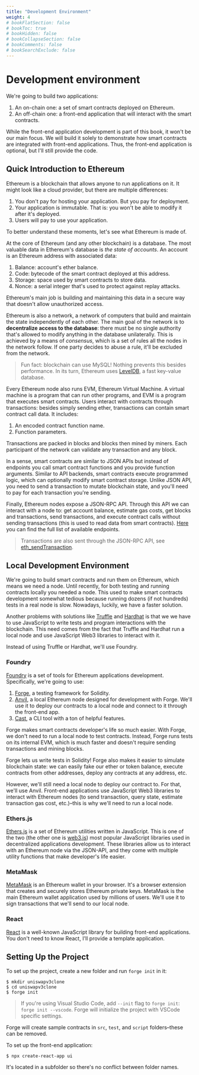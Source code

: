 ```yaml
---
title: "Development Environment"
weight: 4
# bookFlatSection: false
# bookToc: true
# bookHidden: false
# bookCollapseSection: false
# bookComments: false
# bookSearchExclude: false
---
```


# Development environment

We're going to build two applications:

1. An on-chain one: a set of smart contracts deployed on Ethereum.
1. An off-chain one: a front-end application that will interact with the smart contracts.

While the front-end application development is part of this book, it won't be our main focus. We will build it solely to
demonstrate how smart contracts are integrated with front-end applications. Thus, the front-end application is optional,
but I'll still provide the code.

## Quick Introduction to Ethereum

Ethereum is a blockchain that allows anyone to run applications on it. It might look like a cloud provider, but there are
multiple differences:
1. You don't pay for hosting your application. But you pay for deployment.
1. Your application is immutable. That is: you won't be able to modify it after it's deployed.
1. Users will pay to use your application.

To better understand these moments, let's see what Ethereum is made of.

At the core of Ethereum (and any other blockchain) is a database. The most valuable data in Ethereum's database is
*the state of accounts*. An account is an Ethereum address with associated data:

1. Balance: account's ether balance.
1. Code: bytecode of the smart contract deployed at this address.
1. Storage: space used by smart contracts to store data.
1. Nonce: a serial integer that's used to protect against replay attacks.

Ethereum's main job is building and maintaining this data in a secure way that doesn't allow unauthorized access.

Ethereum is also a network, a network of computers that build and maintain the state independently of each other. The
main goal of the network is to **decentralize access to the database**: there must be no single authority that's allowed
to modify anything in the database unilaterally. This is achieved by a means of *consensus*, which is a set of rules all
the nodes in the network follow. If one party decides to abuse a rule, it'll be excluded from the network.

> Fun fact: blockchain can use MySQL! Nothing prevents this besides performance. In its turn, Ethereum uses 
[LevelDB](https://github.com/google/leveldb), a fast key-value database.

Every Ethereum node also runs EVM, Ethereum Virtual Machine. A virtual machine is a program that can run other programs,
and EVM is a program that executes smart contracts. Users interact with contracts through transactions: besides simply
sending ether, transactions can contain smart contract call data. It includes:

1. An encoded contract function name.
2. Function parameters.

Transactions are packed in blocks and blocks then mined by miners. Each participant of the network can validate any
transaction and any block.

In a sense, smart contracts are similar to JSON APIs but instead of endpoints you call smart contract functions and you
provide function arguments. Similar to API backends, smart contracts execute programmed logic, which can optionally modify
smart contract storage. Unlike JSON API, you need to send a transaction to mutate blockchain state, and you'll need to
pay for each transaction you're sending.

Finally, Ethereum nodes expose a JSON-RPC API. Through this API we can interact with a node to: get account balance,
estimate gas costs, get blocks and transactions, send transactions, and execute contract calls without sending
transactions (this is used to read data from smart contracts). [Here](https://eth.wiki/json-rpc/API) you can find the
full list of available endpoints.

> Transactions are also sent through the JSON-RPC API, see [eth_sendTransaction](https://ethereum.org/en/developers/docs/apis/json-rpc/#eth_sendtransaction).

## Local Development Environment

We're going to build smart contracts and run them on Ethereum, which means we need a node. Until recently, for both
testing and running contracts locally you needed a node. This used to make smart contracts development somewhat tedious
because running dozens (if not hundreds) tests in a real node is slow. Nowadays, luckily, we have a faster solution.

Another problems with solutions like [Truffle](https://trufflesuite.com) and [Hardhat](https://hardhat.org) is that we
we have to use JavaScript to write tests and program interactions with the blockchain. This need comes from the fact that
Truffle and Hardhat run a local node and use JavaScript Web3 libraries to interact with it.

Instead of using Truffle or Hardhat, we'll use Foundry.

### Foundry

[Foundry](https://github.com/foundry-rs/foundry) is a set of tools for Ethereum applications development. Specifically,
we're going to use:
1. [Forge](https://github.com/foundry-rs/foundry/tree/master/forge), a testing framework for Solidity.
1. [Anvil](https://github.com/foundry-rs/foundry/tree/master/anvil), a local Ethereum node designed for development with
Forge. We'll use it to deploy our contracts to a local node and connect to it through the front-end app.
1. [Cast](https://github.com/foundry-rs/foundry/tree/master/cast), a CLI tool with a ton of helpful features.

Forge makes smart contracts developer's life so much easier. With Forge, we don't need to run a local node to test
contracts. Instead, Forge runs tests on its internal EVM, which is much faster and doesn't require sending transactions
and mining blocks.

Forge lets us write tests in Solidity! Forge also makes it easier to simulate blockchain state: we can easily fake our
ether or token balance, execute contracts from other addresses, deploy any contracts at any address, etc.

However, we'll still need a local node to deploy our contract to. For that, we'll use Anvil. Front-end applications use
JavaScript Web3 libraries to interact with Ethereum nodes (to send transaction, query state, estimate transaction gas
cost, etc.)–this is why we'll need to run a local node.

### Ethers.js

[Ethers.js](https://github.com/ethers-io/ethers.js/) is a set of Ethereum utilities written in JavaScript. This is one
of the two (the other one is [web3.js](https://github.com/ChainSafe/web3.js)) most popular JavaScript libraries used in
decentralized applications development. These libraries allow us to interact with an Ethereum node via the JSON-API, and
they come with multiple utility functions that make developer's life easier.

### MetaMask

[MetaMask](https://metamask.io/) is an Ethereum wallet in your browser. It's a browser extension that creates and securely
stores Ethereum private keys. MetaMask is the main Ethereum wallet application used by millions of users. We'll use it
to sign transactions that we'll send to our local node.

### React

[React](https://reactjs.org/) is a well-known JavaScript library for building front-end applications. You don't need to
know React, I'll provide a template application.

## Setting Up the Project

To set up the project, create a new folder and run `forge init` in it:
```shell
$ mkdir uniswapv3clone
$ cd uniswapv3clone
$ forge init
```

> If you're using Visual Studio Code, add `--init` flag to `forge init`: `forge init --vscode`. Forge will initialize
the project with VSCode specific settings.

Forge will create sample contracts in `src`, `test`, and `script` folders–these can be removed.

To set up the front-end application:
```shell
$ npx create-react-app ui
```

It's located in a subfolder so there's no conflict between folder names.
